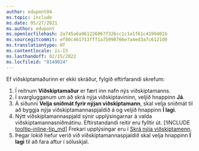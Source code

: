 ```yaml
---
author: edupont04
ms.topic: include
ms.date: 05/27/2021
ms.author: edupont
ms.openlocfilehash: 2a745a6a961226067f326cc1c1a1f61c4199401b
ms.sourcegitcommit: ef80c461713fff1a75998766e7a4ed3a7c6121d0
ms.translationtype: HT
ms.contentlocale: is-IS
ms.lasthandoff: 02/15/2022
ms.locfileid: "8149024"
---
```

Ef viðskiptamaðurinn er ekki skráður, fylgið eftirfarandi skrefum:

1. Í reitnum **Viðskiptamaður** er fært inn nafn nýs viðskiptamanns.
2. Í svarglugganum um að skrá nýja viðskiptavininn, veljið hnappinn **Já**.
3. Á síðunni **Velja sniðmát fyrir nýjan viðskiptamann**, skal velja sniðmát til að byggja nýja viðskiptamannaspjaldið á og veljið hnappinn **Í lagi**.
4. Nýtt viðskiptamannaspjald sýnir upplýsingarnar á valda viðskiptamannasniðmátinu. Eftirstandandi reitir eru fylltir út. [!INCLUDE [tooltip-inline-tip_md](tooltip-inline-tip_md.md)] Frekari upplýsingar eru í [Skrá nýja viðskiptamenn](../sales-how-register-new-customers.md).  
5. Þegar lokið hefur verið við viðskiptamannaspjaldið skal velja hnappinn **Í lagi** til að fara aftur í söluskjal.
